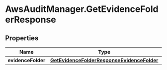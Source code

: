# AwsAuditManager.GetEvidenceFolderResponse

## Properties

Name | Type | Description | Notes
------------ | ------------- | ------------- | -------------
**evidenceFolder** | [**GetEvidenceFolderResponseEvidenceFolder**](GetEvidenceFolderResponseEvidenceFolder.md) |  | [optional] 


